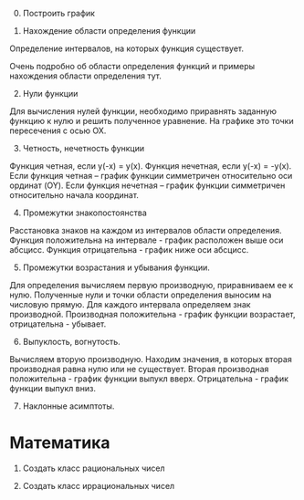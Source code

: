 0. Построить график

1. Нахождение области определения функции

Определение интервалов, на которых функция существует.

Очень подробно об области определения функций и примеры нахождения области определения тут.

2. Нули функции

Для вычисления нулей функции, необходимо приравнять заданную функцию к нулю и решить полученное уравнение. На графике это точки пересечения с осью ОХ.

3. Четность, нечетность функции

Функция четная, если y(-x) = y(x). Функция нечетная, если y(-x) = -y(x). Если функция четная – график функции симметричен относительно оси ординат (OY). Если функция нечетная – график функции симметричен относительно начала координат. 

4. Промежутки знакопостоянства

Расстановка знаков на каждом из интервалов области определения. Функция положительна на интервале - график расположен выше оси абсцисс. Функция отрицательна - график ниже оси абсцисс. 

5.  Промежутки возрастания и убывания функции.

Для определения вычисляем первую производную, приравниваем ее к нулю.  Полученные нули и точки области определения выносим на числовую прямую. Для каждого интервала определяем знак производной. Производная положительна - график функции возрастает, отрицательна - убывает.

6.  Выпуклость, вогнутость.

Вычисляем вторую производную.  Находим значения, в которых вторая производная равна нулю или не существует. Вторая производная положительна - график функции выпукл вверх. Отрицательна - график функции выпукл вниз. 

7.  Наклонные асимптоты.


# Математика

1. Создать класс рациональных чисел

2. Создать класс иррациональных чисел

